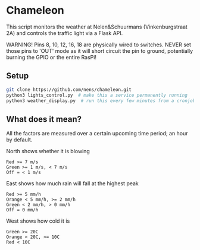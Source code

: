 Chameleon
=========

This script monitors the weather at Nelen&Schuurmans (Vinkenburgstraat 2A) and controls the traffic light via a Flask API.

WARNING! Pins 8, 10, 12, 16, 18 are physically wired to switches. NEVER set
those pins to 'OUT' mode as it will short circuit the pin to ground, potentially
burning the GPIO or the entire RasPi!

Setup
-----

```bash
git clone https://github.com/nens/chameleon.git
python3 lights_control.py  # make this a service permanently running
python3 weather_display.py  # run this every few minutes from a cronjob
```


What does it mean?
------------------

All the factors are measured over a certain upcoming time period; an hour by default.


North shows whether it is blowing
```
Red >= 7 m/s
Green >= 1 m/s, < 7 m/s
Off = < 1 m/s
```

East shows how much rain will fall at the highest peak
```
Red >= 5 mm/h
Orange < 5 mm/h, >= 2 mm/h
Green < 2 mm/h, > 0 mm/h
Off = 0 mm/h
```

West shows how cold it is
```
Green >= 20C
Orange < 20C, >= 10C
Red < 10C
```
